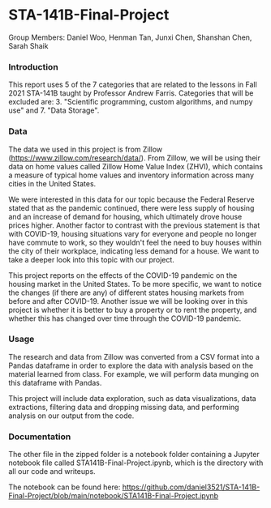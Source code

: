 # STA-141B-Final-Project

Group Members: Daniel Woo, Henman Tan, Junxi Chen, Shanshan Chen, Sarah Shaik

### Introduction

This report uses 5 of the 7 categories that are related to the lessons in Fall 2021 STA-141B taught by Professor Andrew Farris. Categories that will be excluded are: 3. "Scientific programming, custom algorithms, and numpy use" and 7. "Data Storage".


### Data 

The data we used in this project is from Zillow (https://www.zillow.com/research/data/). From Zillow, we will be using their data on home values called Zillow Home Value Index (ZHVI), which contains a measure of typical home values and inventory information across many cities in the United States.

We were interested in this data for our topic because the Federal Reserve stated that as the pandemic continued, there were less supply of housing and an increase of demand for housing, which ultimately drove house prices higher. Another factor to contrast with the previous statement is that with COVID-19, housing situations vary for everyone and people no longer have commute to work, so they wouldn't feel the need to buy houses within the city of their workplace, indicating less demand for a house. We want to take a deeper look into this topic with our project.

This project reports on the effects of the COVID-19 pandemic on the housing market in the United States. To be more specific, we want to notice the changes (if there are any) of different states housing markets from before and after COVID-19. Another issue we will be looking over in this project is whether it is better to buy a property or to rent the property, and whether this has changed over time through the COVID-19 pandemic.

### Usage

The research and data from Zillow was converted from a CSV format into a Pandas dataframe in order to explore the data with analysis based on the material learned from class. For example, we will perform data munging on this dataframe with Pandas. 

This project will include data exploration, such as data visualizations, data extractions, filtering data and dropping missing data, and performing analysis on our output from the code.


### Documentation 

The other file in the zipped folder is a notebook folder containing a Jupyter notebook file called STA141B-Final-Project.ipynb, which is the directory with all our code and writeups. 

The notebook can be found here: https://github.com/daniel3521/STA-141B-Final-Project/blob/main/notebook/STA141B-Final-Project.ipynb









